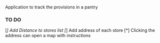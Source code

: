 Application to track the provisions in a pantry

### TO DO

[*] Add Distance to stores list
[*] Add address of each store
[*] Clicking the address can open a map with instructions
